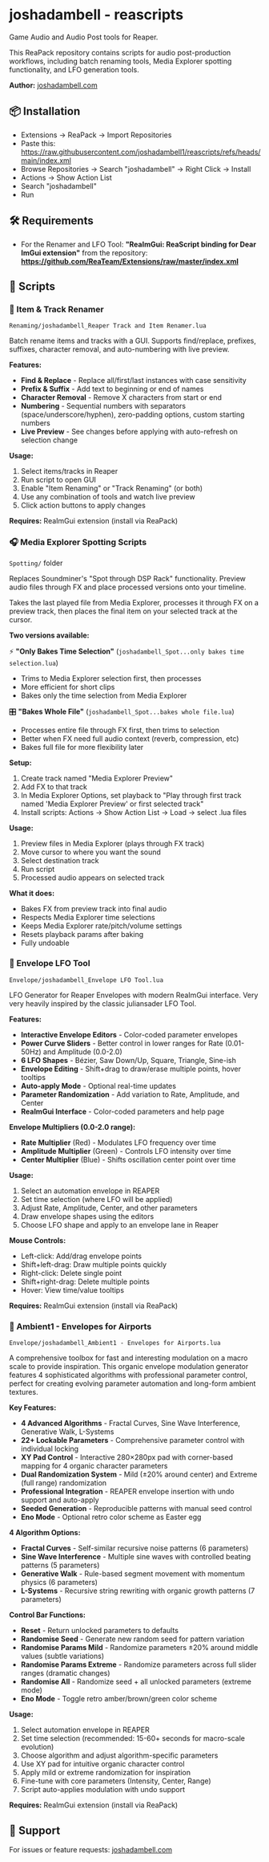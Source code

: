 # joshadambell - reascripts

Game Audio and Audio Post tools for Reaper.

This ReaPack repository contains scripts for audio post-production workflows, including batch renaming tools, Media Explorer spotting functionality, and LFO generation tools.

**Author:** [joshadambell.com](https://joshadambell.com)

## 📦 Installation

- Extensions → ReaPack → Import Repositories
- Paste this: https://raw.githubusercontent.com/joshadambell1/reascripts/refs/heads/main/index.xml
- Browse Repositories → Search "joshadambell" → Right Click → Install
- Actions → Show Action List
- Search "joshadambell"
- Run

## 🛠️ Requirements

- For the Renamer and LFO Tool: **"ReaImGui: ReaScript binding for Dear ImGui extension"** from the repository: **https://github.com/ReaTeam/Extensions/raw/master/index.xml**

## 📜 Scripts

### 📝 Item & Track Renamer
`Renaming/joshadambell_Reaper Track and Item Renamer.lua`

Batch rename items and tracks with a GUI. Supports find/replace, prefixes, suffixes, character removal, and auto-numbering with live preview.

**Features:**
- **Find & Replace** - Replace all/first/last instances with case sensitivity
- **Prefix & Suffix** - Add text to beginning or end of names
- **Character Removal** - Remove X characters from start or end
- **Numbering** - Sequential numbers with separators (space/underscore/hyphen), zero-padding options, custom starting numbers
- **Live Preview** - See changes before applying with auto-refresh on selection change

**Usage:**
1. Select items/tracks in Reaper
2. Run script to open GUI
3. Enable "Item Renaming" or "Track Renaming" (or both)
4. Use any combination of tools and watch live preview
5. Click action buttons to apply changes

**Requires:** ReaImGui extension (install via ReaPack)

### 🎧 Media Explorer Spotting Scripts  
`Spotting/` folder

Replaces Soundminer's "Spot through DSP Rack" functionality. Preview audio files through FX and place processed versions onto your timeline.

Takes the last played file from Media Explorer, processes it through FX on a preview track, then places the final item on your selected track at the cursor.

**Two versions available:**

⚡ **"Only Bakes Time Selection"** (`joshadambell_Spot...only bakes time selection.lua`)
- Trims to Media Explorer selection first, then processes
- More efficient for short clips
- Bakes only the time selection from Media Explorer

🎛️ **"Bakes Whole File"** (`joshadambell_Spot...bakes whole file.lua`)
- Processes entire file through FX first, then trims to selection
- Better when FX need full audio context (reverb, compression, etc)
- Bakes full file for more flexibility later

**Setup:**
1. Create track named "Media Explorer Preview"
2. Add FX to that track  
3. In Media Explorer Options, set playback to "Play through first track named 'Media Explorer Preview' or first selected track"
4. Install scripts: Actions → Show Action List → Load → select .lua files

**Usage:**
1. Preview files in Media Explorer (plays through FX track)
2. Move cursor to where you want the sound
3. Select destination track
4. Run script
5. Processed audio appears on selected track

**What it does:**
- Bakes FX from preview track into final audio
- Respects Media Explorer time selections
- Keeps Media Explorer rate/pitch/volume settings
- Resets playback params after baking
- Fully undoable

### 🌊 Envelope LFO Tool
`Envelope/joshadambell_Envelope LFO Tool.lua`

LFO Generator for Reaper Envelopes with modern ReaImGui interface. Very very heavily inspired by the classic juliansader LFO Tool.

**Features:**
- **Interactive Envelope Editors** - Color-coded parameter envelopes
- **Power Curve Sliders** - Better control in lower ranges for Rate (0.01-50Hz) and Amplitude (0.0-2.0)
- **6 LFO Shapes** - Bézier, Saw Down/Up, Square, Triangle, Sine-ish
- **Envelope Editing** - Shift+drag to draw/erase multiple points, hover tooltips
- **Auto-apply Mode** - Optional real-time updates
- **Parameter Randomization** - Add variation to Rate, Amplitude, and Center
- **ReaImGui Interface** - Color-coded parameters and help page

**Envelope Multipliers (0.0-2.0 range):**
- **Rate Multiplier** (Red) - Modulates LFO frequency over time
- **Amplitude Multiplier** (Green) - Controls LFO intensity over time  
- **Center Multiplier** (Blue) - Shifts oscillation center point over time

**Usage:**
1. Select an automation envelope in REAPER
2. Set time selection (where LFO will be applied)
3. Adjust Rate, Amplitude, Center, and other parameters
4. Draw envelope shapes using the editors
5. Choose LFO shape and apply to an envelope lane in Reaper

**Mouse Controls:**
- Left-click: Add/drag envelope points
- Shift+left-drag: Draw multiple points quickly
- Right-click: Delete single point
- Shift+right-drag: Delete multiple points
- Hover: View time/value tooltips

**Requires:** ReaImGui extension (install via ReaPack)

### 🌟 Ambient1 - Envelopes for Airports
`Envelope/joshadambell_Ambient1 - Envelopes for Airports.lua`

A comprehensive toolbox for fast and interesting modulation on a macro scale to provide inspiration. This organic envelope modulation generator features 4 sophisticated algorithms with professional parameter control, perfect for creating evolving parameter automation and long-form ambient textures.

**Key Features:**
- **4 Advanced Algorithms** - Fractal Curves, Sine Wave Interference, Generative Walk, L-Systems  
- **22+ Lockable Parameters** - Comprehensive parameter control with individual locking
- **XY Pad Control** - Interactive 280×280px pad with corner-based mapping for 4 organic character parameters
- **Dual Randomization System** - Mild (±20% around center) and Extreme (full range) randomization
- **Professional Integration** - REAPER envelope insertion with undo support and auto-apply
- **Seeded Generation** - Reproducible patterns with manual seed control
- **Eno Mode** - Optional retro color scheme as Easter egg

**4 Algorithm Options:**
- **Fractal Curves** - Self-similar recursive noise patterns (6 parameters)
- **Sine Wave Interference** - Multiple sine waves with controlled beating patterns (5 parameters)  
- **Generative Walk** - Rule-based segment movement with momentum physics (6 parameters)
- **L-Systems** - Recursive string rewriting with organic growth patterns (7 parameters)

**Control Bar Functions:**
- **Reset** - Return unlocked parameters to defaults
- **Randomise Seed** - Generate new random seed for pattern variation
- **Randomise Params Mild** - Randomize parameters ±20% around middle values (subtle variations)
- **Randomise Params Extreme** - Randomize parameters across full slider ranges (dramatic changes)
- **Randomise All** - Randomize seed + all unlocked parameters (extreme mode)
- **Eno Mode** - Toggle retro amber/brown/green color scheme

**Usage:**
1. Select automation envelope in REAPER
2. Set time selection (recommended: 15-60+ seconds for macro-scale evolution)
3. Choose algorithm and adjust algorithm-specific parameters
4. Use XY pad for intuitive organic character control
5. Apply mild or extreme randomization for inspiration  
6. Fine-tune with core parameters (Intensity, Center, Range)
7. Script auto-applies modulation with undo support

**Requires:** ReaImGui extension (install via ReaPack)

## 💬 Support

For issues or feature requests: [joshadambell.com](https://joshadambell.com)
